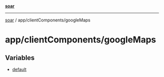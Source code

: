 [**soar**](../../../README.md)

***

[soar](../../../modules.md) / app/clientComponents/googleMaps

# app/clientComponents/googleMaps

## Variables

- [default](variables/default.md)
